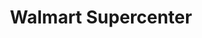---
title: "Walmart Supercenter"
url: /houston/walmart-supercenter-westview-drive/
shop: Supermarkt
---